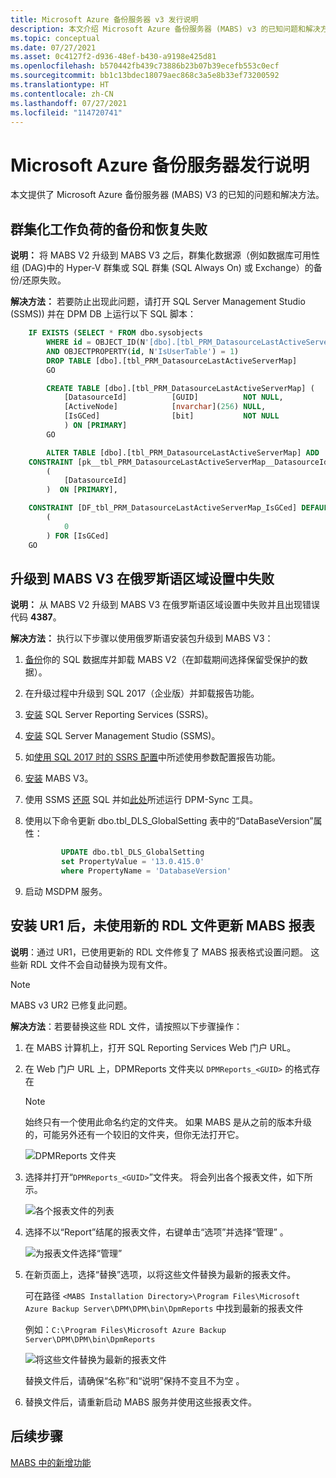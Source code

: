 ```yaml
---
title: Microsoft Azure 备份服务器 v3 发行说明
description: 本文介绍 Microsoft Azure 备份服务器 (MABS) v3 的已知问题和解决方法。
ms.topic: conceptual
ms.date: 07/27/2021
ms.asset: 0c4127f2-d936-48ef-b430-a9198e425d81
ms.openlocfilehash: b570442fb439c73886b23b07b39ecefb553c0ecf
ms.sourcegitcommit: bb1c13bdec18079aec868c3a5e8b33ef73200592
ms.translationtype: HT
ms.contentlocale: zh-CN
ms.lasthandoff: 07/27/2021
ms.locfileid: "114720741"
---
```

# <a name="release-notes-for-microsoft-azure-backup-server"></a>Microsoft Azure 备份服务器发行说明

本文提供了 Microsoft Azure 备份服务器 (MABS) V3 的已知的问题和解决方法。

## <a name="backup-and-recovery-fails-for-clustered-workloads"></a>群集化工作负荷的备份和恢复失败

**说明：** 将 MABS V2 升级到 MABS V3 之后，群集化数据源（例如数据库可用性组 (DAG)中的 Hyper-V 群集或 SQL 群集 (SQL Always On) 或 Exchange）的备份/还原失败。

**解决方法：** 若要防止出现此问题，请打开 SQL Server Management Studio (SSMS)) 并在 DPM DB 上运行以下 SQL 脚本：

```sql
    IF EXISTS (SELECT * FROM dbo.sysobjects
        WHERE id = OBJECT_ID(N'[dbo].[tbl_PRM_DatasourceLastActiveServerMap]')
        AND OBJECTPROPERTY(id, N'IsUserTable') = 1)
        DROP TABLE [dbo].[tbl_PRM_DatasourceLastActiveServerMap]
        GO

        CREATE TABLE [dbo].[tbl_PRM_DatasourceLastActiveServerMap] (
            [DatasourceId]          [GUID]          NOT NULL,
            [ActiveNode]            [nvarchar](256) NULL,
            [IsGCed]                [bit]           NOT NULL
            ) ON [PRIMARY]
        GO

        ALTER TABLE [dbo].[tbl_PRM_DatasourceLastActiveServerMap] ADD
    CONSTRAINT [pk__tbl_PRM_DatasourceLastActiveServerMap__DatasourceId] PRIMARY KEY NONCLUSTERED
        (
            [DatasourceId]
        )  ON [PRIMARY],

    CONSTRAINT [DF_tbl_PRM_DatasourceLastActiveServerMap_IsGCed] DEFAULT
        (
            0
        ) FOR [IsGCed]
    GO
```

## <a name="upgrade-to-mabs-v3-fails-in-russian-locale"></a>升级到 MABS V3 在俄罗斯语区域设置中失败

**说明：** 从 MABS V2 升级到 MABS V3 在俄罗斯语区域设置中失败并且出现错误代码 **4387**。

**解决方法：** 执行以下步骤以使用俄罗斯语安装包升级到 MABS V3：

1. [备份](/sql/relational-databases/backup-restore/create-a-full-database-backup-sql-server#SSMSProcedure)你的 SQL 数据库并卸载 MABS V2（在卸载期间选择保留受保护的数据）。
2. 在升级过程中升级到 SQL 2017（企业版）并卸载报告功能。
3. [安装](/sql/reporting-services/install-windows/install-reporting-services#install-your-report-server) SQL Server Reporting Services (SSRS)。
4. [安装](/sql/ssms/download-sql-server-management-studio-ssms) SQL Server Management Studio (SSMS)。
5. 如[使用 SQL 2017 时的 SSRS 配置](./backup-azure-microsoft-azure-backup.md#upgrade-mabs)中所述使用参数配置报告功能。
6. [安装](backup-azure-microsoft-azure-backup.md) MABS V3。
7. 使用 SSMS [还原](/sql/relational-databases/backup-restore/restore-a-database-backup-using-ssms) SQL 并如[此处](/system-center/dpm/back-up-the-dpm-server#using-dpmsync)所述运行 DPM-Sync 工具。
8. 使用以下命令更新 dbo.tbl_DLS_GlobalSetting 表中的“DataBaseVersion”属性：

    ```sql
            UPDATE dbo.tbl_DLS_GlobalSetting
            set PropertyValue = '13.0.415.0'
            where PropertyName = 'DatabaseVersion'
    ```

9. 启动 MSDPM 服务。

## <a name="after-installing-ur1-the-mabs-reports-arent-updated-with-new-rdl-files"></a>安装 UR1 后，未使用新的 RDL 文件更新 MABS 报表

**说明**：通过 UR1，已使用更新的 RDL 文件修复了 MABS 报表格式设置问题。 这些新 RDL 文件不会自动替换为现有文件。

>[!NOTE]
>MABS v3 UR2 已修复此问题。

**解决方法**：若要替换这些 RDL 文件，请按照以下步骤操作：

1. 在 MABS 计算机上，打开 SQL Reporting Services Web 门户 URL。
1. 在 Web 门户 URL 上，DPMReports 文件夹以 `DPMReports_<GUID>` 的格式存在

    >[!NOTE]
    >始终只有一个使用此命名约定的文件夹。 如果 MABS 是从之前的版本升级的，可能另外还有一个较旧的文件夹，但你无法打开它。

    ![DPMReports 文件夹](./media/backup-mabs-release-notes-v3/dpm-reports-folder.png)

1. 选择并打开“`DPMReports_<GUID>`”文件夹。 将会列出各个报表文件，如下所示。

    ![各个报表文件的列表](./media/backup-mabs-release-notes-v3/individual-report-files.png)

1. 选择不以“Report”结尾的报表文件，右键单击“选项”并选择“管理”  。

    ![为报表文件选择“管理”](./media/backup-mabs-release-notes-v3/manage-files.png)

1. 在新页面上，选择“替换”选项，以将这些文件替换为最新的报表文件。

    可在路径 `<MABS Installation Directory>\Program Files\Microsoft Azure Backup Server\DPM\DPM\bin\DpmReports` 中找到最新的报表文件

    例如：`C:\Program Files\Microsoft Azure Backup Server\DPM\DPM\bin\DpmReports`

    ![将这些文件替换为最新的报表文件](./media/backup-mabs-release-notes-v3/replace-files.png)

    替换文件后，请确保“名称”和“说明”保持不变且不为空 。

1. 替换文件后，请重新启动 MABS 服务并使用这些报表文件。

## <a name="next-steps"></a>后续步骤

[MABS 中的新增功能](backup-mabs-whats-new-mabs.md)

